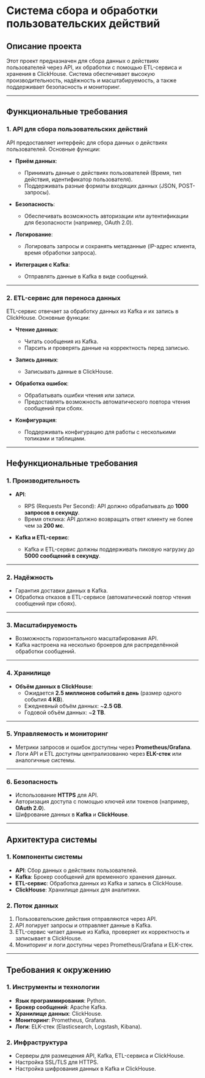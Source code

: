 # **Система сбора и обработки пользовательских действий**

## **Описание проекта**
Этот проект предназначен для сбора данных о действиях пользователей через API, их обработки с помощью ETL-сервиса и хранения в ClickHouse. Система обеспечивает высокую производительность, надёжность и масштабируемость, а также поддерживает безопасность и мониторинг.

---

## **Функциональные требования**

### **1. API для сбора пользовательских действий**
API предоставляет интерфейс для сбора данных о действиях пользователей. Основные функции:

- **Приём данных**:
  - Принимать данные о действиях пользователей (Время, тип действия, идентификатор пользователя).
  - Поддерживать разные форматы входящих данных (JSON, POST-запросы).

- **Безопасность**:
  - Обеспечивать возможность авторизации или аутентификации для безопасности (например, OAuth 2.0).

- **Логирование**:
  - Логировать запросы и сохранять метаданные (IP-адрес клиента, время обработки запроса).

- **Интеграция с Kafka**:
  - Отправлять данные в Kafka в виде сообщений.

---

### **2. ETL-сервис для переноса данных**
ETL-сервис отвечает за обработку данных из Kafka и их запись в ClickHouse. Основные функции:

- **Чтение данных**:
  - Читать сообщения из Kafka.
  - Парсить и проверять данные на корректность перед записью.

- **Запись данных**:
  - Записывать данные в ClickHouse.

- **Обработка ошибок**:
  - Обрабатывать ошибки чтения или записи.
  - Предоставлять возможность автоматического повтора чтения сообщений при сбоях.

- **Конфигурация**:
  - Поддерживать конфигурацию для работы с несколькими топиками и таблицами.

---

## **Нефункциональные требования**

### **1. Производительность**
- **API**:
  - RPS (Requests Per Second): API должно обрабатывать до **1000 запросов в секунду**.
  - Время отклика: API должно возвращать ответ клиенту не более чем за **200 мс**.

- **Kafka и ETL-сервис**:
  - Kafka и ETL-сервис должны поддерживать пиковую нагрузку до **5000 сообщений в секунду**.

---

### **2. Надёжность**
- Гарантия доставки данных в Kafka.
- Обработка отказов в ETL-сервисе (автоматический повтор чтения сообщений при сбоях).

---

### **3. Масштабируемость**
- Возможность горизонтального масштабирования API.
- Kafka настроена на несколько брокеров для распределённой обработки сообщений.

---

### **4. Хранилище**
- **Объём данных в ClickHouse**:
  - Ожидается **2.5 миллионов событий в день** (размер одного события **4 KB**).
  - Ежедневный объём данных: ~**2.5 GB**.
  - Годовой объём данных: ~**2 TB**.

---

### **5. Управляемость и мониторинг**
- Метрики запросов и ошибок доступны через **Prometheus/Grafana**.
- Логи API и ETL доступны централизованно через **ELK-стек** или аналогичные системы.

---

### **6. Безопасность**
- Использование **HTTPS** для API.
- Авторизация доступа с помощью ключей или токенов (например, **OAuth 2.0**).
- Шифрование данных в **Kafka** и **ClickHouse**.

---

## **Архитектура системы**

### **1. Компоненты системы**
- **API**: Сбор данных о действиях пользователей.
- **Kafka**: Брокер сообщений для временного хранения данных.
- **ETL-сервис**: Обработка данных из Kafka и запись в ClickHouse.
- **ClickHouse**: Хранилище данных для аналитики.

### **2. Поток данных**
1. Пользовательские действия отправляются через API.
2. API логирует запросы и отправляет данные в Kafka.
3. ETL-сервис читает данные из Kafka, проверяет их корректность и записывает в ClickHouse.
4. Мониторинг и логи доступны через Prometheus/Grafana и ELK-стек.

---

## **Требования к окружению**

### **1. Инструменты и технологии**
- **Язык программирования**: Python.
- **Брокер сообщений**: Apache Kafka.
- **Хранилище данных**: ClickHouse.
- **Мониторинг**: Prometheus, Grafana.
- **Логи**: ELK-стек (Elasticsearch, Logstash, Kibana).

### **2. Инфраструктура**
- Серверы для размещения API, Kafka, ETL-сервиса и ClickHouse.
- Настройка SSL/TLS для HTTPS.
- Настройка шифрования данных в Kafka и ClickHouse.
